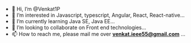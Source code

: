 - 👋 Hi, I’m @Venkat1P
- 👀 I’m interested in Javascript, typescript, Angular, React, React-native...
- 🌱 I’m currently learning Java SE, Java EE...
- 💞️ I’m looking to collaborate on Front end technologies...
- 📫 How to reach me, please mail me over **venkat.ieee55@gmail.com** ...

<!---
Venkat1P/Venkat1P is a ✨ special ✨ repository because its `README.md` (this file) appears on your GitHub profile.
You can click the Preview link to take a look at your changes.
--->
